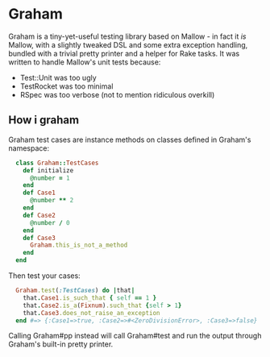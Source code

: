 # Graham #

Graham is a tiny-yet-useful testing library based on Mallow - in fact it _is_ Mallow, with a slightly tweaked DSL and some extra exception handling, bundled with a trivial pretty printer and a helper for Rake tasks. It was written to handle Mallow's unit tests because:
* Test::Unit was too ugly
* TestRocket was too minimal
* RSpec was too verbose (not to mention ridiculous overkill)

## How i graham ##

Graham test cases are instance methods on classes defined in Graham's namespace:
```ruby
  class Graham::TestCases
    def initialize
      @number = 1
    end
    def Case1
      @number ** 2
    end
    def Case2
      @number / 0
    end
    def Case3
      Graham.this_is_not_a_method
    end
  end
```
Then test your cases:
```ruby
  Graham.test(:TestCases) do |that|
    that.Case1.is_such_that { self == 1 }
    that.Case2.is_a(Fixnum).such_that {self > 1}
    that.Case3.does_not_raise_an_exception
  end #=> {:Case1=>true, :Case2=>#<ZeroDivisionError>, :Case3=>false}
```
Calling Graham#pp instead will call Graham#test and run the output through Graham's built-in pretty printer.

